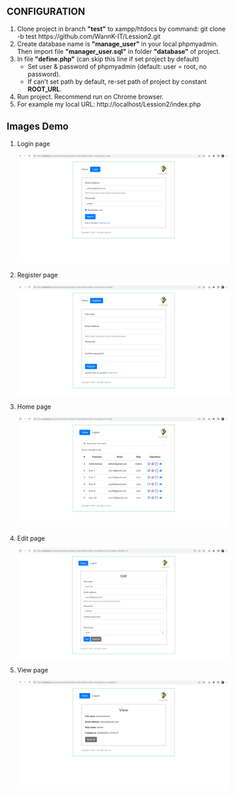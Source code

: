 <h2>CONFIGURATION</h2>
<ol>
    <li>Clone project in branch <b>"test"</b> to xampp/htdocs by command: git clone -b test https://github.com/WannK-IT/Lession2.git</li>
    <li>Create database name is <b>"manage_user"</b> in your local phpmyadmin. Then import file <b>"manager_user.sql"</b> in folder <b>"database"</b> of project.</li>
    <li>In file <b>"define.php"</b> (can skip this line if set project by default)
        <ul>
            <li>Set user & password of phpmyadmin (default: user = root, no password).</li>
            <li>If can't set path by default, re-set path of project by constant <b>ROOT_URL</b>.</li>
        </ul>
    </li>
    <li>Run project. Recommend run on Chrome browser.</li>
    <li>For example my local URL: http://localhost/Lession2/index.php</li>
</ol>

<h2>Images Demo</h2>
<ol>
    <li>
        <p>Login page</p>
        <img src="Images/demo_login.png">
    </li>
    <li>
        <p>Register page</p>
        <img src="Images/demo_reg.png">
    </li>
    <li>
        <p>Home page</p>
        <img src="Images/demo_home.png">
    </li>
    <li>
        <p>Edit page</p>
        <img src="Images/demo_edit.png">
    </li>
    <li>
        <p>View page</p>
        <img src="Images/demo_view.png">
    </li>
</ol>

